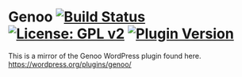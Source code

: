 #  Genoo [![Build Status](https://travis-ci.org/genoo-source/wp-genoo.svg?branch=master)](https://travis-ci.com/genoo-source/wp-genoo) [![License: GPL v2](https://img.shields.io/badge/License-GPL%20v2-blue.svg)](https://www.gnu.org/licenses/old-licenses/gpl-2.0.en.html) [![Plugin Version](https://img.shields.io/wordpress/plugin/v/genoo.svg)](https://wordpress.org/plugins/genoo)


This is a mirror of the Genoo WordPress plugin found here. https://wordpress.org/plugins/genoo/